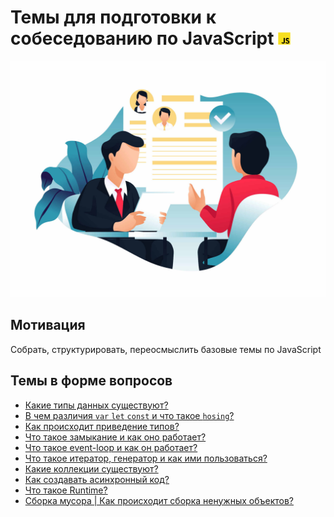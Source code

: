<h1>
  <span>Темы для подготовки к собеседованию по JavaScript</span>
  <img src="./assets/JavaScript.png" width="20" height="20" />
</h1>

<img src="./assets/job_interview.jpg"/>

## Мотивация

Собрать, структурировать, переосмыслить базовые темы по JavaScript

## Темы в форме вопросов

- [Какие типы данных существуют?](./topcis/base_types.md)
- [В чем различия `var` `let` `const` и что такое `hosing`?](./topcis/var_let_const_hosting.md)
- [Как происходит приведение типов?](./topcis/type_conversions.md)
- [Что такое замыкание и как оно работает?](./topcis/closure.md)
- [Что такое event-loop и как он работает?](./topcis/event_loop.md)
- [Что такое итератор, генератор и как ими пользоваться?](./topcis/generator_iterator.md)
- [Какие коллекции существуют?](./topcis/collections.md)
- [Как создавать асинхронный код?](./topcis/async.md)
- [Что такое Runtime?](./topcis/runtime.md)
- [Сборка мусора | Как происходит сборка ненужных объектов?](./topcis/garbage_collect.md)